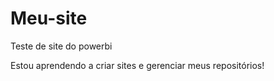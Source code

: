 # Meu-site
 Teste de site do powerbi

Estou aprendendo a criar sites e gerenciar meus repositórios!
